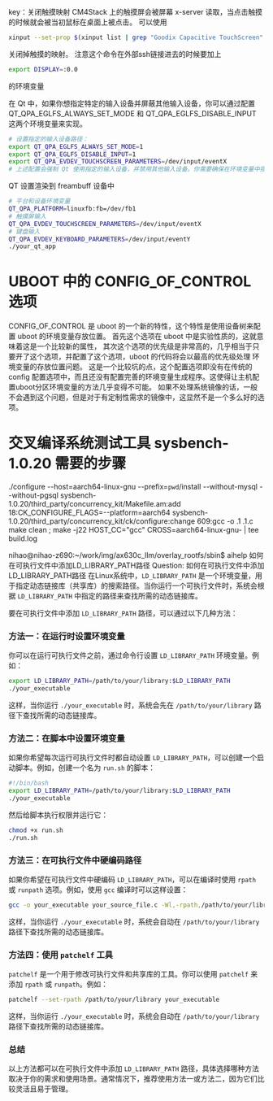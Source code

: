 
key：关闭触摸映射   CM4Stack 上的触摸屏会被屏幕 x-server 读取，当点击触摸的时候就会被当初鼠标在桌面上被点击。
可以使用 
```bash
xinput --set-prop $(xinput list | grep "Goodix Capacitive TouchScreen" | grep "pointer" | awk '{print $6}' | grep -oP '(?<=id=)\d+') "Device Enabled" 0
```
关闭掉触摸的映射。
注意这个命令在外部ssh链接进去的时候要加上
```bash
export DISPLAY=:0.0
```
的环境变量


在 Qt 中，如果你想指定特定的输入设备并屏蔽其他输入设备，你可以通过配置 QT_QPA_EGLFS_ALWAYS_SET_MODE 和 QT_QPA_EGLFS_DISABLE_INPUT 这两个环境变量来实现。

```bash
# 设置指定的输入设备路径：
export QT_QPA_EGLFS_ALWAYS_SET_MODE=1
export QT_QPA_EGLFS_DISABLE_INPUT=1
export QT_QPA_EVDEV_TOUCHSCREEN_PARAMETERS=/dev/input/eventX
# 上述配置会强制 Qt 使用指定的输入设备，并禁用其他输入设备。你需要确保在环境变量中指定的输入设备是正确的。
```



QT 设置渲染到 freambuff 设备中
```bash
# 平台和设备环境变量
QT_QPA_PLATFORM=linuxfb:fb=/dev/fb1
# 触摸屏输入  
QT_QPA_EVDEV_TOUCHSCREEN_PARAMETERS=/dev/input/eventX
# 键盘输入 
QT_QPA_EVDEV_KEYBOARD_PARAMETERS=/dev/input/eventY 
./your_qt_app
```




# UBOOT 中的 CONFIG_OF_CONTROL 选项
CONFIG_OF_CONTROL 是 uboot 的一个新的特性，这个特性是使用设备树来配置 uboot 的环境变量存放位置。
首先这个选项在 uboot 中是实验性质的，这就意味着这是一个比较新的属性，
其次这个选项的优先级是非常高的，几乎相当于只要开了这个选项，并配置了这个选项，uboot 的代码将会以最高的优先级处理
环境变量的存放位置问题。
这是一个比较坑的点，这个配置选项即没有在传统的config 配置选项中，而且还没有配置完善的环境变量生成程序。这使得让主机配置uboot分区环境变量的方法几乎变得不可能。
如果不处理系统镜像的话，一般不会遇到这个问题，但是对于有定制性需求的镜像中，这显然不是一个多么好的选项。



# 交叉编译系统测试工具 sysbench-1.0.20 需要的步骤
./configure --host=aarch64-linux-gnu --prefix=`pwd`/install --without-mysql --without-pgsql
sysbench-1.0.20/third_party/concurrency_kit/Makefile.am:add 18:CK_CONFIGURE_FLAGS=--platform=aarch64
sysbench-1.0.20/third_party/concurrency_kit/ck/configure:change 609:gcc -o .1 .1.c
make clean ; make -j22 HOST_CC="gcc" CROSS=aarch64-linux-gnu- | tee build.log




nihao@nihao-z690:~/work/img/ax630c_llm/overlay_rootfs/sbin$ aihelp 如何在可执行文件中添加LD_LIBRARY_PATH路径
Question: 如何在可执行文件中添加LD_LIBRARY_PATH路径
在Linux系统中，`LD_LIBRARY_PATH` 是一个环境变量，用于指定动态链接库（共享库）的搜索路径。当你运行一个可执行文件时，系统会根据 `LD_LIBRARY_PATH` 中指定的路径来查找所需的动态链接库。

要在可执行文件中添加 `LD_LIBRARY_PATH` 路径，可以通过以下几种方法：

### 方法一：在运行时设置环境变量

你可以在运行可执行文件之前，通过命令行设置 `LD_LIBRARY_PATH` 环境变量。例如：

```sh
export LD_LIBRARY_PATH=/path/to/your/library:$LD_LIBRARY_PATH
./your_executable
```

这样，当你运行 `./your_executable` 时，系统会先在 `/path/to/your/library` 路径下查找所需的动态链接库。

### 方法二：在脚本中设置环境变量

如果你希望每次运行可执行文件时都自动设置 `LD_LIBRARY_PATH`，可以创建一个启动脚本。例如，创建一个名为 `run.sh` 的脚本：

```sh
#!/bin/bash
export LD_LIBRARY_PATH=/path/to/your/library:$LD_LIBRARY_PATH
./your_executable
```

然后给脚本执行权限并运行它：

```sh
chmod +x run.sh
./run.sh
```

### 方法三：在可执行文件中硬编码路径

如果你希望在可执行文件中硬编码 `LD_LIBRARY_PATH`，可以在编译时使用 `rpath` 或 `runpath` 选项。例如，使用 `gcc` 编译时可以这样设置：

```sh
gcc -o your_executable your_source_file.c -Wl,-rpath,/path/to/your/library
```

这样，当你运行 `./your_executable` 时，系统会自动在 `/path/to/your/library` 路径下查找所需的动态链接库。

### 方法四：使用 `patchelf` 工具

`patchelf` 是一个用于修改可执行文件和共享库的工具。你可以使用 `patchelf` 来添加 `rpath` 或 `runpath`。例如：

```sh
patchelf --set-rpath /path/to/your/library your_executable
```

这样，当你运行 `./your_executable` 时，系统会自动在 `/path/to/your/library` 路径下查找所需的动态链接库。

### 总结

以上方法都可以在可执行文件中添加 `LD_LIBRARY_PATH` 路径，具体选择哪种方法取决于你的需求和使用场景。通常情况下，推荐使用方法一或方法二，因为它们比较灵活且易于管理。